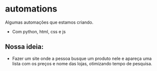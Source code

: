 # automations
Algumas automações que estamos criando.
- Com python, html, css e js

## Nossa ideia:

- Fazer um site onde a pessoa busque um produto nele e apareça uma lista com os preços e nome das lojas, otimizando tempo de pesquisa.

